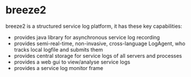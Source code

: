 # breeze2

breeze2 is a structured service log platform, it has these key capabilities:

 - provides java library for asynchronous service log recording
 - provides semi-real-time, non-invasive, cross-language LogAgent, who tracks local logfile and submits them
 - provides central storage for service logs of all servers and processes
 - provides a web gui to view/analyse service logs
 - provides a service log monitor frame
